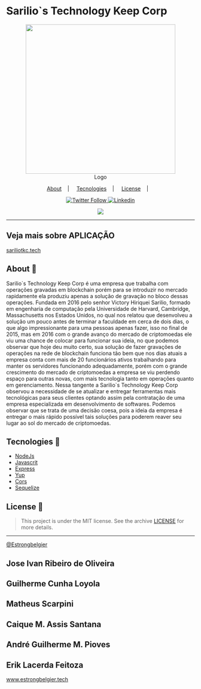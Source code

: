 <h1>Sarilio`s Technology Keep Corp</h1>

<p align="center">
<image src=".github/Maozinha.svg" right='400' width='400'/></br>
<label>Logo</label>
</p>

<p align="center">
<a href="#about-memo">About</a>&nbsp;&nbsp;&nbsp; | &nbsp;&nbsp;&nbsp;
<a href="#tecnologies-rocket">Tecnologies</a>&nbsp;&nbsp;&nbsp; | &nbsp;&nbsp;&nbsp;
<a href="#license-scroll">License</a>&nbsp;&nbsp;&nbsp; | &nbsp;&nbsp;&nbsp;
</p>

<p align="center">
<a href="https://www.twitter.com/estrongbelgier" target="_blank" rel="noopener noreferrer">
  <img alt="Twitter Follow" src="https://img.shields.io/twitter/follow/estrongbelgier?logo=twitter&style=for-the-badge">
</a>
<a href="https://www.linkedin.com/in/jose-ivan-ribeiro-de-oliveira-27596552/" target="_blank" rel="noopener noreferrer">
  <img alt="Linkedin" src="https://img.shields.io/badge/-LinkedIn-blue?style=for-the-badge&logo=Linkedin&logoColor=white">
</a>

</p>

<p align="center">
<image src=".github/Logo.svg" />
</p>

---

## Veja mais sobre APLICAÇÃO

<a href="https://www.sariliotkc.tech/" target="_blank" rel="noopener noreferrer">sariliotkc.tech</a>

## About :memo:

<p>
Sarilio`s Technology Keep Corp é uma empresa que trabalha com operações gravadas em blockchain porém para se introduzir no mercado rapidamente ela produziu apenas a solução de gravação no bloco dessas operações. Fundada em 2016 pelo senhor Victory Hiriquei Sarilio, formado em engenharia de computação pela Universidade de Harvard, Cambridge, Massachusetts nos Estados Unidos, no qual nos relatou que desenvolveu a solução um pouco antes de terminar a faculdade em cerca de dois dias, o que algo impressionante para uma pessoas apenas fazer, isso no final de 2015, mas em 2016 com o grande avanço do mercado de criptomoedas ele viu uma chance de colocar para funcionar sua ideia, no que podemos observar que hoje deu muito certo, sua solução de fazer gravações de operações na rede de blockchain funciona tão bem que nos dias atuais a empresa conta com mais de 20 funcionários ativos trabalhando para manter os servidores funcionando adequadamente, porém com o grande crescimento do mercado de criptomoedas a empresa se viu perdendo espaço para outras novas, com mais tecnologia tanto em operações quanto em gerenciamento. Nessa tangente a Sarilio`s Technology Keep Corp observou a necessidade de se atualizar e entregar ferramentas mais tecnológicas para seus clientes optando assim pela contratação de uma empresa especializada em desenvolvimento de softwares. Podemos observar que se trata de uma decisão coesa, pois a ideia da empresa é entregar o mais rápido possível tais soluções para poderem reaver seu lugar ao sol do mercado de criptomoedas.
</p>

## Tecnologies :rocket:

- [NodeJs](https://nodejs.org/en/)
- [Javascrit](https://developer.mozilla.org/pt-BR/docs/Web/JavaScript)
- [Express](https://expressjs.com/pt-br/)
- [Yup](https://github.com/jquense/yup)
- [Cors](https://www.npmjs.com/package/cors)
- [Sequelize](https://sequelize.org/)

## License :scroll:

> This project is under the MIT license. See the archive [LICENSE](LICENSE) for more details.

---

[@Estrongbelgier](https://github.com/Estrongbelgier) </br>

<h2>Jose Ivan Ribeiro de Oliveira</h2>
<h2>Guilherme Cunha Loyola</h2>
<h2>Matheus Scarpini</h2>
<h2>Caique M. Assis Santana</h2>
<h2>André Guilherme M. Pioves</h2>
<h2>Erik Lacerda Feitoza</h2>

www.estrongbelgier.tech
